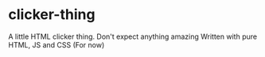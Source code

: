 # clicker-thing
A little HTML clicker thing. Don't expect anything amazing
Written with pure HTML, JS and CSS (For now)